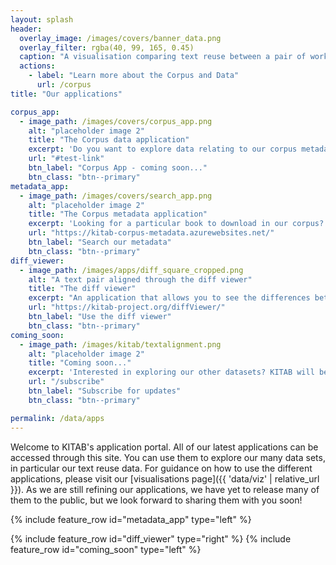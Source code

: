 ```yaml
---
layout: splash
header:
  overlay_image: /images/covers/banner_data.png
  overlay_filter: rgba(40, 99, 165, 0.45)
  caption: "A visualisation comparing text reuse between a pair of works"
  actions:
    - label: "Learn more about the Corpus and Data"
      url: /corpus
title: "Our applications"

corpus_app:
  - image_path: /images/covers/corpus_app.png
    alt: "placeholder image 2"
    title: "The Corpus data application"
    excerpt: 'Do you want to explore data relating to our corpus metadata? <br><br> Check back here soon to try our latest app!'
    url: "#test-link"
    btn_label: "Corpus App - coming soon..."
    btn_class: "btn--primary"
metadata_app:
  - image_path: /images/covers/search_app.png
    alt: "placeholder image 2"
    title: "The Corpus metadata application"
    excerpt: 'Looking for a particular book to download in our corpus? Wanting to explore books by specific authors or in specific genres?<br><br> Search for books using the Corpus metadata search app.'
    url: "https://kitab-corpus-metadata.azurewebsites.net/"
    btn_label: "Search our metadata"
    btn_class: "btn--primary"
diff_viewer:
  - image_path: /images/apps/diff_square_cropped.png
    alt: "A text pair aligned through the diff viewer"
    title: "The diff viewer"
    excerpt: "An application that allows you to see the differences between two related pieces of text. It is used primarily to read passim outputs, but it can be used with any two (relatively short) pieces of related text."
    url: "https://kitab-project.org/diffViewer/"
    btn_label: "Use the diff viewer"
    btn_class: "btn--primary" 
coming_soon:
  - image_path: /images/kitab/textalignment.png
    alt: "placeholder image 2"
    title: "Coming soon..."
    excerpt: 'Interested in exploring our other datasets? KITAB will be releasing more data and applications soon.<br><br> Subscribe to be notified when new applications are added to the portal.'
    url: "/subscribe"
    btn_label: "Subscribe for updates"
    btn_class: "btn--primary"

permalink: /data/apps
---
```

Welcome to KITAB's application portal. All of our latest applications can be accessed through this site. You can use them to explore our many data sets, in particular our text reuse data. For guidance on how to use the different applications, please visit our [visualisations page]({{ 'data/viz' | relative_url }}). As we are still refining our applications, we have yet to release many of them to the public, but we look forward to sharing them with you soon!


{% include feature_row id="metadata_app" type="left" %}


{% include feature_row id="diff_viewer" type="right" %}
{% include feature_row id="coming_soon" type="left" %}
